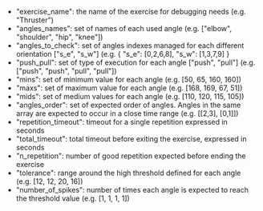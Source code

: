 * "exercise_name": the name of the exercise for debugging needs (e.g. "Thruster")
* "angles_names": set of names of each used angle (e.g. ["elbow", "shoulder", "hip", "knee"])
* "angles_to_check": set of angles indexes managed for each different orientation ["s_e", "s_w"] (e.g. { "s_e": [0,2,6,8], "s_w": [1,3,7,9] }
* "push_pull": set of type of execution for each angle ["push", "pull"] (e.g. ["push", "push", "pull", "pull"])
* "mins": set of minimum value for each angle (e.g. [50, 65, 160, 160])
* "maxs": set of maximum value for each angle (e.g. [168, 169, 67, 51])
* "mids": set of medium values for each angle (e.g. [110, 120, 115, 105])
* "angles_order": set of expected order of angles. Angles in the same array are expected to occur in a close time range (e.g. [[2,3], [0,1]])
* "repetition_timeout": timeout for a single repetition expressed in seconds
* "total_timeout": total timeout before exiting the exercise, expressed in seconds
* "n_repetition": number of good repetition expected before ending the exercise
* "tolerance": range around the high threshold defined for each angle (e.g. [12, 12, 20, 16])
* "number_of_spikes": number of times each angle is expected to reach the threshold value (e.g. [1, 1, 1, 1])